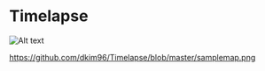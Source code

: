 # Timelapse
![Alt text](/relative/path/to/img.jpg?raw=true "Optional Title")

https://github.com/dkim96/Timelapse/blob/master/samplemap.png
